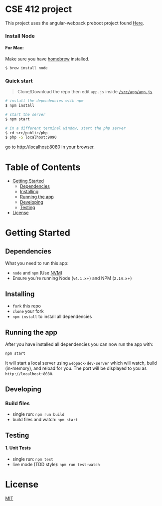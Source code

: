 # CSE 412 project

This project uses the angular-webpack preboot project found [Here](https://github.com/preboot/angular-webpack).

### Install Node
#### For Mac:

Make sure you have [homebrew](http://brew.sh/) installed.
```bash
$ brew install node
```

### Quick start

> Clone/Download the repo then edit `app.js` inside [`/src/app/app.js`](/src/app/app.js)

```bash
# install the dependencies with npm
$ npm install

# start the server
$ npm start

# in a different terminal window, start the php server
$ cd src/public/php
$ php -S localhost:9090
```

go to [http://localhost:8080](http://localhost:8080) in your browser.

# Table of Contents

* [Getting Started](#getting-started)
    * [Dependencies](#dependencies)
    * [Installing](#installing)
    * [Running the app](#running-the-app)
    * [Developing](#developing)
    * [Testing](#testing)
* [License](#license)

# Getting Started

## Dependencies

What you need to run this app:
* `node` and `npm` (Use [NVM](https://github.com/creationix/nvm))
* Ensure you're running Node (`v4.1.x`+) and NPM (`2.14.x`+)

## Installing

* `fork` this repo
* `clone` your fork
* `npm install` to install all dependencies

## Running the app

After you have installed all dependencies you can now run the app with:
```bash
npm start
```

It will start a local server using `webpack-dev-server` which will watch, build (in-memory), and reload for you. The port will be displayed to you as `http://localhost:8080`.

## Developing

### Build files

* single run: `npm run build`
* build files and watch: `npm start`

## Testing

#### 1. Unit Tests

* single run: `npm test`
* live mode (TDD style): `npm run test-watch`

# License

[MIT](/LICENSE)
